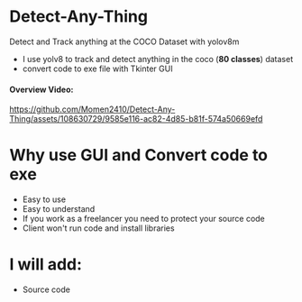# Detect-Any-Thing
Detect and Track anything at the COCO Dataset with yolov8m

- I use yolv8 to track and detect anything in the coco (**80 classes**) dataset 
- convert code to exe file with Tkinter GUI

#### Overview Video: 

https://github.com/Momen2410/Detect-Any-Thing/assets/108630729/9585e116-ac82-4d85-b81f-574a50669efd


# **Why use GUI and Convert code to exe** 
- Easy to use
- Easy to understand
- If you work as a freelancer you need to protect your source code
- Client won't run code and install libraries 

# I will add:
- Source code


